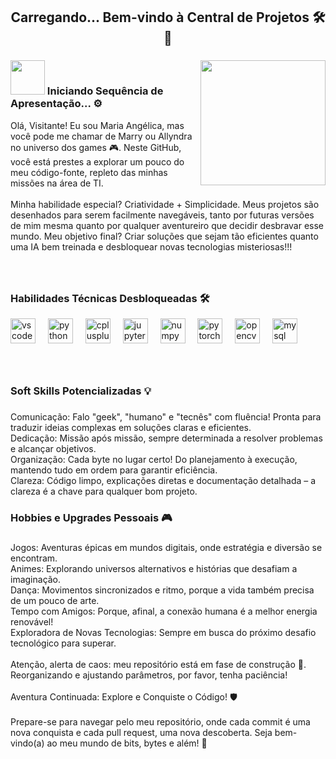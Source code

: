 <h2 align="center">Carregando... Bem-vindo à Central de Projetos 🛠️🚀</h2>

###

<img align="right" height="200" src="https://media0.giphy.com/media/v1.Y2lkPTc5MGI3NjExa3BrczMzdTcyOXd0dTFuMmp6Z2s4MjZ5bjdsd3JseWQ2bHc2MnFmdCZlcD12MV9pbnRlcm5hbF9naWZfYnlfaWQmY3Q9Zw/7cDC4htdvbSrfr7nBM/giphy.webp"  />

### <img src="https://media2.giphy.com/media/v1.Y2lkPTc5MGI3NjExbXQzM3pqdzBmNzNobXdjOTd1bXQ5NmJydTA3MHN6aGJ6YXk5aTNwOCZlcD12MV9pbnRlcm5hbF9naWZfYnlfaWQmY3Q9cw/QfxdDwJIjalZFCBhAX/giphy.webp" width="55"> Iniciando Sequência de Apresentação... ⚙

<p align="left">Olá, Visitante! Eu sou Maria Angélica, mas você pode me chamar de Marry ou Allyndra no universo dos games 🎮. Neste GitHub, você está prestes a explorar um pouco do meu código-fonte, repleto das minhas missões na área de TI.<br><br>Minha habilidade especial? Criatividade + Simplicidade. Meus projetos são desenhados para serem facilmente navegáveis, tanto por futuras versões de mim mesma quanto por qualquer aventureiro que decidir desbravar esse mundo. Meu objetivo final? Criar soluções que sejam tão eficientes quanto uma IA bem treinada e desbloquear novas tecnologias misteriosas!!!</p>

###

<br clear="both">

<h3 align="left">Habilidades Técnicas Desbloqueadas 🛠️</h3>

<div align="left">
  <img src="https://cdn.jsdelivr.net/gh/devicons/devicon/icons/vscode/vscode-original.svg" height="40" alt="vscode logo"  />
  <img width="12" />
  <img src="https://cdn.jsdelivr.net/gh/devicons/devicon/icons/python/python-original.svg" height="40" alt="python logo"  />
  <img width="12" />
  <img src="https://cdn.jsdelivr.net/gh/devicons/devicon/icons/cplusplus/cplusplus-original.svg" height="40" alt="cplusplus logo"  />
  <img width="12" />
  <img src="https://cdn.jsdelivr.net/gh/devicons/devicon/icons/jupyter/jupyter-original.svg" height="40" alt="jupyter logo"  />
  <img width="12" />
  <img src="https://cdn.jsdelivr.net/gh/devicons/devicon/icons/numpy/numpy-original.svg" height="40" alt="numpy logo"  />
  <img width="12" />
  <img src="https://cdn.jsdelivr.net/gh/devicons/devicon/icons/pytorch/pytorch-original.svg" height="40" alt="pytorch logo"  />
  <img width="12" />
  <img src="https://cdn.jsdelivr.net/gh/devicons/devicon/icons/opencv/opencv-original.svg" height="40" alt="opencv logo"  />
  <img width="12" />
  <img src="https://cdn.jsdelivr.net/gh/devicons/devicon/icons/mysql/mysql-original.svg" height="40" alt="mysql logo"  />
</div>

###

<br clear="both">

<h3 align="left">Soft Skills Potencializadas 💡</h3>

###

<p align="left">Comunicação: Falo "geek", "humano" e "tecnês" com fluência! Pronta para traduzir ideias complexas em soluções claras e eficientes.<br>Dedicação: Missão após missão, sempre determinada a resolver problemas e alcançar objetivos.<br>Organização: Cada byte no lugar certo! Do planejamento à execução, mantendo tudo em ordem para garantir eficiência.<br>Clareza: Código limpo, explicações diretas e documentação detalhada – a clareza é a chave para qualquer bom projeto.</p>

###

<h3 align="left">Hobbies e Upgrades Pessoais 🎮</h3>

###

<p align="left">Jogos: Aventuras épicas em mundos digitais, onde estratégia e diversão se encontram.<br>Animes: Explorando universos alternativos e histórias que desafiam a imaginação.<br>Dança: Movimentos sincronizados e ritmo, porque a vida também precisa de um pouco de arte.<br>Tempo com Amigos: Porque, afinal, a conexão humana é a melhor energia renovável!<br>Exploradora de Novas Tecnologias: Sempre em busca do próximo desafio tecnológico para superar.<br><br>Atenção, alerta de caos: meu repositório está em fase de construção 🚧. Reorganizando e ajustando parâmetros, por favor, tenha paciência!<br><br>Aventura Continuada: Explore e Conquiste o Código! 🛡️<br><br>Prepare-se para navegar pelo meu repositório, onde cada commit é uma nova conquista e cada pull request, uma nova descoberta. Seja bem-vindo(a) ao meu mundo de bits, bytes e além! 🚀</p>

###
